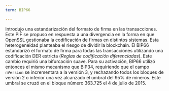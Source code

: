 ```yaml
---
term: BIP66

---
```

Introdujo una estandarización del formato de firma en las transacciones. Este PIF se propuso en respuesta a una divergencia en la forma en que OpenSSL gestionaba la codificación de firmas en distintos sistemas. Esta heterogeneidad planteaba el riesgo de dividir la blockchain. El BIP66 estandarizó el formato de firma para todas las transacciones utilizando una codificación DER estricta (*Reglas de codificación diferenciadas*). Este cambio requirió una bifurcación suave. Para su activación, BIP66 utilizó entonces el mismo mecanismo que BIP34, requiriendo que el campo `nVersion` se incrementara a la versión 3, y rechazando todos los bloques de versión 2 o inferior una vez alcanzado el umbral del 95% de mineros. Este umbral se cruzó en el bloque número 363.725 el 4 de julio de 2015.